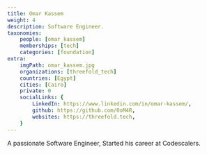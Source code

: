 ```yaml
---
title: Omar Kassem
weight: 4
description: Software Engineer.
taxonomies:
    people: [omar_kassem]
    memberships: [tech]
    categories: [foundation]
extra:
    imgPath: omar_kassem.jpg
    organizations: [threefold_tech]
    countries: [Egypt]
    cities: [Cairo]
    private: 0
    socialLinks: {
        LinkedIn: https://www.linkedin.com/in/omar-kassem/,
        github: https://github.com/0oM4R,
        websites: https://threefold.tech,
    }
---
```


A passionate Software Engineer, Started his career at Codescalers.   